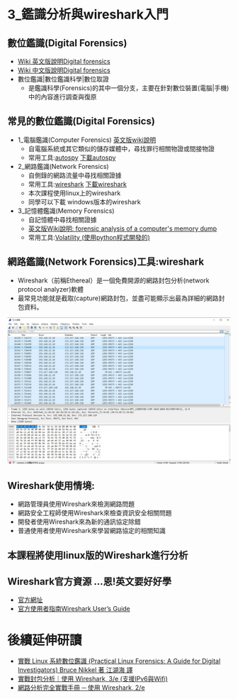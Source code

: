 # 3_鑑識分析與wireshark入門

## 數位鑑識(Digital Forensics)
- [Wiki 英文版說明Digital forensics](https://en.wikipedia.org/wiki/Digital_forensics)
- [Wiki 中文版說明Digital forensics](https://zh.wikipedia.org/wiki/%E6%95%B8%E4%BD%8D%E9%91%91%E8%AD%98)
- 數位鑑識|數位鑑識科學|數位取證
  - 是鑑識科學(Forensics)的其中一個分支，主要在針對數位裝置(電腦|手機)中的內容進行調查與復原

## 常見的數位鑑識(Digital Forensics)
- 1_電腦鑑識(Computer Forensics) [英文版wiki說明](https://en.wikipedia.org/wiki/Computer_forensics)
  - 自電腦系統或其它類似的儲存媒體中，尋找罪行相關物證或間接物證
  - 常用工具:[autospy](https://www.autopsy.com/) [下載autospy](https://www.autopsy.com/download/)
- 2_網路鑑識(Network Forensics) 
  - 自側錄的網路流量中尋找相關證據
  - 常用工具:[wireshark](https://www.wireshark.org/) [下載wireshark](https://www.wireshark.org/#download)
  - 本次課程使用linux上的wireshark  
  - 同學可以下載 windows版本的wireshark 
- 3_記憶體鑑識(Memory Forensics)
  - 自記憶體中尋找相關證據  
  - [英文版Wiki說明: forensic analysis of a computer's memory dump](https://en.wikipedia.org/wiki/Memory_forensics)
  - 常用工具:[Volatility (使用python程式開發的)](https://www.volatilityfoundation.org/)

## 網路鑑識(Network Forensics)工具:wireshark
- Wireshark（前稱Ethereal）是一個免費開源的網路封包分析(network protocol analyzer)軟體
- 最常見功能就是截取(capture)網路封包，並盡可能顯示出最為詳細的網路封包資料。

![wireshark.JPG](./wireshark.JPG)
## Wireshark使用情境:
- 網路管理員使用Wireshark來檢測網路問題
- 網路安全工程師使用Wireshark來檢查資訊安全相關問題
- 開發者使用Wireshark來為新的通訊協定除錯
- 普通使用者使用Wireshark來學習網路協定的相關知識

## 本課程將使用linux版的Wireshark進行分析

## Wireshark官方資源 ...恩!英文要好好學
- [官方網址](https://www.wireshark.org/)
- [官方使用者指南Wireshark User’s Guide](https://www.wireshark.org/docs/wsug_html_chunked/)


# 後續延伸研讀
- [實戰 Linux 系統數位鑑識 (Practical Linux Forensics: A Guide for Digital Investigators) Bruce Nikkel 著 江湖海 譯](https://www.tenlong.com.tw/products/9786263242876?list_name=srh)
- [實戰封包分析｜使用 Wireshark, 3/e (支援IPv6與Wifi)](https://www.tenlong.com.tw/products/9789864766574?list_name=trs-t)
- [網路分析完全實戰手冊 ─ 使用 Wireshark, 2/e](https://www.tenlong.com.tw/products/9789864343973?list_name=srh)
